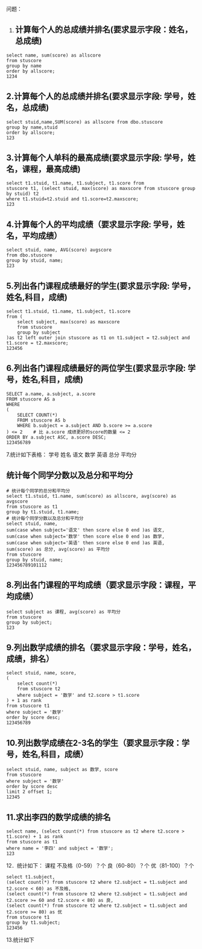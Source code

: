 问题：

1. ## 计算每个人的总成绩并排名(要求显示字段：姓名，总成绩)

```
select name, sum(score) as allscore
from stuscore
group by name
order by allscore;
1234
```

## 2.计算每个人的总成绩并排名(要求显示字段: 学号，姓名，总成绩)

```
select stuid,name,SUM(score) as allscore from dbo.stuscore
group by name,stuid
order by allscore;
123
```

## 3.计算每个人单科的最高成绩(要求显示字段: 学号，姓名，课程，最高成绩)

```
select t1.stuid, t1.name, t1.subject, t1.score from
stuscore t1, (select stuid, max(score) as maxscore from stuscore group by stuid) t2
where t1.stuid=t2.stuid and t1.score=t2.maxscore;
123
```

## 4.计算每个人的平均成绩（要求显示字段: 学号，姓名，平均成绩）

```
select stuid, name, AVG(score) avgscore
from dbo.stuscore
group by stuid, name;
123
```

## 5.列出各门课程成绩最好的学生(要求显示字段: 学号，姓名,科目，成绩)

```
select t1.stuid, t1.name, t1.subject, t1.score
from (
    select subject, max(score) as maxscore
    from stuscore
    group by subject
)as t2 left outer join stuscore as t1 on t1.subject = t2.subject and t1.score = t2.maxscore;
123456
```

## 6.列出各门课程成绩最好的两位学生(要求显示字段: 学号，姓名,科目，成绩)

```
SELECT a.name, a.subject, a.score
FROM stuscore AS a
WHERE
(
    SELECT COUNT(*)
    FROM stuscore AS b
    WHERE b.subject = a.subject AND b.score >= a.score
) <= 2    # 比 a.score 成绩更好的score的数量 <= 2
ORDER BY a.subject ASC, a.score DESC;
123456789
```

7.统计如下表格：
学号 姓名 语文 数学 英语 总分 平均分

## 统计每个同学分数以及总分和平均分

```
# 统计每个同学的总分和平均分
select t1.stuid, t1.name, sum(score) as allscore, avg(score) as avgscore
from stuscore as t1
group by t1.stuid, t1.name;
# 统计每个同学分数以及总分和平均分
select stuid, name,
sum(case when subject='语文' then score else 0 end )as 语文,
sum(case when subject='数学' then score else 0 end )as 数学,
sum(case when subject='英语' then score else 0 end )as 英语,
sum(score) as 总分, avg(score) as 平均分
from stuscore
group by stuid, name;
123456789101112
```

## 8.列出各门课程的平均成绩（要求显示字段：课程，平均成绩）

```
select subject as 课程, avg(score) as 平均分
from stuscore
group by subject;
123
```

## 9.列出数学成绩的排名（要求显示字段：学号，姓名，成绩，排名）

```
select stuid, name, score,
(
    select count(*)
    from stuscore t2
    where subject = '数学' and t2.score > t1.score
) + 1 as rank
from stuscore t1
where subject = '数学'
order by score desc;
123456789
```

## 10.列出数学成绩在2-3名的学生（要求显示字段：学号，姓名,科目，成绩）

```
select stuid, name, subject as 数学, score
from stuscore
where subject = '数学'
order by score desc
limit 2 offset 1;
12345
```

## 11.求出李四的数学成绩的排名

```
select name, (select count(*) from stuscore as t2 where t2.score > t1.score) + 1 as rank
from stuscore as t1
where name = '李四' and subject = '数学';
123
```

12．统计如下：
课程 不及格（0-59）？个 良（60-80）？个 优（81-100）？个

```
select t1.subject,
(select count(*) from stuscore t2 where t2.subject = t1.subject and t2.score < 60) as 不及格,
(select count(*) from stuscore t2 where t2.subject = t1.subject and t2.score >= 60 and t2.score < 80) as 良,
(select count(*) from stuscore t2 where t2.subject = t1.subject and t2.score >= 80) as 优
from stuscore t1
group by t1.subject;
123456
```

13.统计如下